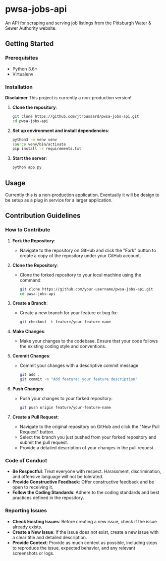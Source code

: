 # pwsa-jobs-api

An API for scraping and serving job listings from the Pittsburgh Water & Sewer Authority website.

## Getting Started

### Prerequisites

- Python 3.6+
- Virtualenv

### Installation

**Disclaimer** This project is currently a non-production version!

1. **Clone the repository**:

   ```sh
   git clone https://github.com/jtroussard/pwsa-jobs-api.git
   cd pwsa-jobs-api
   ```

2. **Set up environment and install dependencies**:
   ```sh
   python3 -m venv venv
   source venv/bin/activate
   pip install -r requirements.txt
   ```
3. **Start the server**:
   ```sh
   python app.py
   ```

## Usage

Currently this is a non-production application. Eventually it will be design to be setup as a plug in service for a larger application.

## Contribution Guidelines

### How to Contribute

1. **Fork the Repository**:
   - Navigate to the repository on GitHub and click the "Fork" button to create a copy of the repository under your GitHub account.

2. **Clone the Repository**:
   - Clone the forked repository to your local machine using the command:
     ```sh
     git clone https://github.com/your-username/pwsa-jobs-api.git
     cd pwsa-jobs-api
     ```

3. **Create a Branch**:
   - Create a new branch for your feature or bug fix:
     ```sh
     git checkout -b feature/your-feature-name
     ```

4. **Make Changes**:
   - Make your changes to the codebase. Ensure that your code follows the existing coding style and conventions.

5. **Commit Changes**:
   - Commit your changes with a descriptive commit message:
     ```sh
     git add .
     git commit -m "Add feature: your feature description"
     ```

6. **Push Changes**:
   - Push your changes to your forked repository:
     ```sh
     git push origin feature/your-feature-name
     ```

7. **Create a Pull Request**:
   - Navigate to the original repository on GitHub and click the "New Pull Request" button.
   - Select the branch you just pushed from your forked repository and submit the pull request.
   - Provide a detailed description of your changes in the pull request.

### Code of Conduct

- **Be Respectful**: Treat everyone with respect. Harassment, discrimination, and offensive language will not be tolerated.
- **Provide Constructive Feedback**: Offer constructive feedback and be open to receiving it.
- **Follow the Coding Standards**: Adhere to the coding standards and best practices defined in the repository.

### Reporting Issues

- **Check Existing Issues**: Before creating a new issue, check if the issue already exists.
- **Create a New Issue**: If the issue does not exist, create a new issue with a clear title and detailed description.
- **Provide Context**: Provide as much context as possible, including steps to reproduce the issue, expected behavior, and any relevant screenshots or logs.

